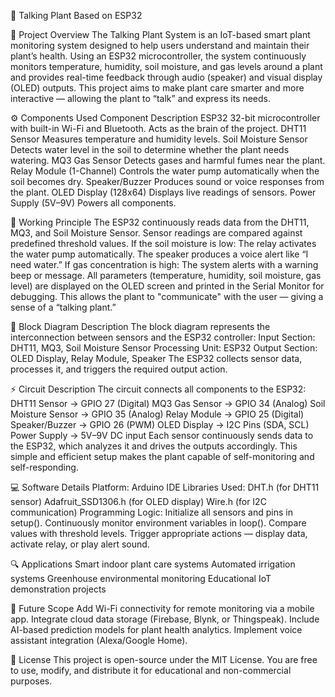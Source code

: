 🌱 Talking Plant Based on ESP32

📘 Project Overview
The Talking Plant System is an IoT-based smart plant monitoring system designed to help users understand and maintain their plant’s health.
Using an ESP32 microcontroller, the system continuously monitors temperature, humidity, soil moisture, and gas levels around a plant and provides real-time feedback through audio (speaker) and visual display (OLED) outputs.
This project aims to make plant care smarter and more interactive — allowing the plant to “talk” and express its needs.

⚙️ Components Used
Component	Description
ESP32	32-bit microcontroller with built-in Wi-Fi and Bluetooth. Acts as the brain of the project.
DHT11 Sensor	Measures temperature and humidity levels.
Soil Moisture Sensor	Detects water level in the soil to determine whether the plant needs watering.
MQ3 Gas Sensor	Detects gases and harmful fumes near the plant.
Relay Module (1-Channel)	Controls the water pump automatically when the soil becomes dry.
Speaker/Buzzer	Produces sound or voice responses from the plant.
OLED Display (128x64)	Displays live readings of sensors.
Power Supply (5V–9V)	Powers all components.

🧩 Working Principle
The ESP32 continuously reads data from the DHT11, MQ3, and Soil Moisture Sensor.
Sensor readings are compared against predefined threshold values.
If the soil moisture is low:
The relay activates the water pump automatically.
The speaker produces a voice alert like “I need water.”
If gas concentration is high:
The system alerts with a warning beep or message.
All parameters (temperature, humidity, soil moisture, gas level) are displayed on the OLED screen and printed in the Serial Monitor for debugging.
This allows the plant to "communicate" with the user — giving a sense of a “talking plant.”

🧠 Block Diagram Description
The block diagram represents the interconnection between sensors and the ESP32 controller:
Input Section: DHT11, MQ3, Soil Moisture Sensor
Processing Unit: ESP32
Output Section: OLED Display, Relay Module, Speaker
The ESP32 collects sensor data, processes it, and triggers the required output action.

⚡ Circuit Description
The circuit connects all components to the ESP32:
DHT11 Sensor → GPIO 27 (Digital)
MQ3 Gas Sensor → GPIO 34 (Analog)
Soil Moisture Sensor → GPIO 35 (Analog)
Relay Module → GPIO 25 (Digital)
Speaker/Buzzer → GPIO 26 (PWM)
OLED Display → I2C Pins (SDA, SCL)
Power Supply → 5V–9V DC input
Each sensor continuously sends data to the ESP32, which analyzes it and drives the outputs accordingly.
This simple and efficient setup makes the plant capable of self-monitoring and self-responding.

💻 Software Details
Platform: Arduino IDE
Libraries Used:
DHT.h (for DHT11 sensor)
Adafruit_SSD1306.h (for OLED display)
Wire.h (for I2C communication)
Programming Logic:
Initialize all sensors and pins in setup().
Continuously monitor environment variables in loop().
Compare values with threshold levels.
Trigger appropriate actions — display data, activate relay, or play alert sound.

🔍 Applications
Smart indoor plant care systems
Automated irrigation systems
Greenhouse environmental monitoring
Educational IoT demonstration projects

🚀 Future Scope
Add Wi-Fi connectivity for remote monitoring via a mobile app.
Integrate cloud data storage (Firebase, Blynk, or Thingspeak).
Include AI-based prediction models for plant health analytics.
Implement voice assistant integration (Alexa/Google Home).

🧾 License
This project is open-source under the MIT License.
You are free to use, modify, and distribute it for educational and non-commercial purposes.
